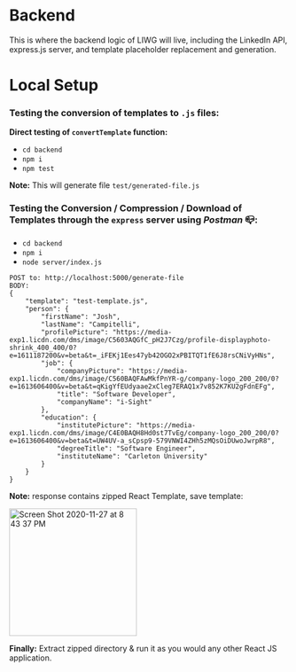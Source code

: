 # Backend

This is where the backend logic of LIWG will live, including the LinkedIn API,
express.js server, and template placeholder replacement and generation.

# Local Setup

### Testing the conversion of templates to `.js` files:

**Direct testing of `convertTemplate` function:**

-  `cd backend`
-  `npm i`
-  `npm test`

**Note:** This will generate file `test/generated-file.js`

### Testing the Conversion / Compression / Download of Templates through the `express` server using _Postman_ 📪:

-  `cd backend`
-  `npm i`
-  `node server/index.js`

```
POST to: http://localhost:5000/generate-file
BODY:
{
    "template": "test-template.js",
    "person": {
        "firstName": "Josh",
        "lastName": "Campitelli",
        "profilePicture": "https://media-exp1.licdn.com/dms/image/C5603AQGfC_pH2J7Czg/profile-displayphoto-shrink_400_400/0?e=1611187200&v=beta&t=_iFEKj1Ees47yb42OGO2xPBITQT1fE6J8rsCNiVyHNs",
        "job": {
            "companyPicture": "https://media-exp1.licdn.com/dms/image/C560BAQFAwMkfPnYR-g/company-logo_200_200/0?e=1613606400&v=beta&t=qKigYfEUdyaae2xCleg7ERAQ1x7v852K7KU2gFdnEFg",
            "title": "Software Developer",
            "companyName": "i-Sight"
        },
        "education": {
            "institutePicture": "https://media-exp1.licdn.com/dms/image/C4E0BAQH8Hd0st7TvEg/company-logo_200_200/0?e=1613606400&v=beta&t=UW4UV-a_sCpsp9-579VNWI4ZHh5zMQsOiDUwoJwrpR8",
            "degreeTitle": "Software Engineer",
            "instituteName": "Carleton University"
        }
    }
}
```

**Note:** response contains zipped React Template, save template:

<img width="230" alt="Screen Shot 2020-11-27 at 8 43 37 PM" src="https://user-images.githubusercontent.com/24516220/100491420-523e5380-30f1-11eb-8e8f-689c991c478c.png">

**Finally:** Extract zipped directory & run it as you would any other React JS application.
